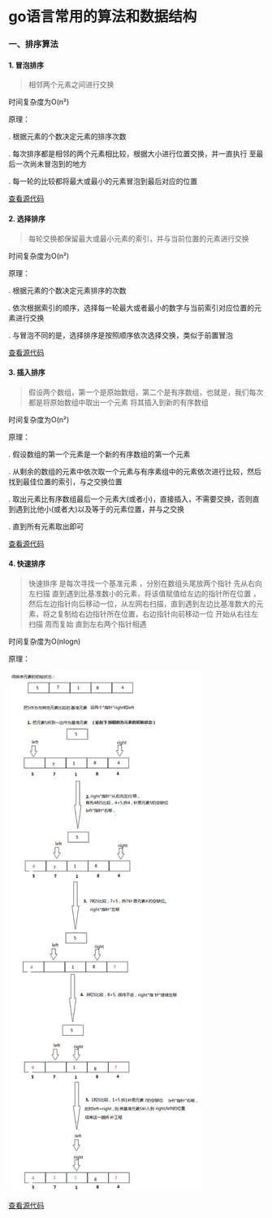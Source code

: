 # go语言常用的算法和数据结构

### 一、排序算法

#### 1. 冒泡排序

> 相邻两个元素之间进行交换

时间复杂度为O(n²)

原理：

. 根据元素的个数决定元素的排序次数

. 每次排序都是相邻的两个元素相比较，根据大小进行位置交换，并一直执行
至最后一次尚未冒泡到的地方

. 每一轮的比较都将最大或最小的元素冒泡到最后对应的位置


[查看源代码](https://github.com/wujiangweiphp/gousually/blob/master/sort/bubble.go)


#### 2. 选择排序

> 每轮交换都保留最大或最小元素的索引，并与当前位置的元素进行交换

时间复杂度为O(n²)

原理：

. 根据元素的个数决定元素排序的次数

. 依次根据索引的顺序，选择每一轮最大或者最小的数字与当前索引对应位置的元素进行交换

. 与冒泡不同的是，选择排序是按照顺序依次选择交换，类似于前置冒泡


[查看源代码](https://github.com/wujiangweiphp/gousually/blob/master/sort/select.go)


#### 3. 插入排序

> 假设两个数组，第一个是原始数组，第二个是有序数组，也就是，我们每次都是将原始数组中取出一个元素
将其插入到新的有序数组

时间复杂度为O(n²)

原理：

. 假设数组的第一个元素是一个新的有序数组的第一个元素

. 从剩余的数组的元素中依次取一个元素与有序素组中的元素依次进行比较，然后找到最佳位置的索引，与之交换位置

. 取出元素比有序数组最后一个元素大(或者小)，直接插入，不需要交换，否则直到遇到比他小(或者大)以及等于的元素位置，并与之交换

. 直到所有元素取出即可


[查看源代码](https://github.com/wujiangweiphp/gousually/blob/master/sort/insert.go)

#### 4. 快速排序

> 快速排序 是每次寻找一个基准元素 ，分别在数组头尾放两个指针  先从右向左扫描 直到遇到比基准数小的元素，将该值赋值给左边的指针所在位置
，然后左边指针向后移动一位，从左网右扫描，直到遇到左边比基准数大的元素，将之复制给右边指针所在位置，右边指针向前移动一位 开始从右往左扫描
周而复始 直到左右两个指针相遇

时间复杂度为O(nlogn)

原理：

![avatar](https://github.com/wujiangweiphp/gousually/blob/master/b.png)


[查看源代码](https://github.com/wujiangweiphp/gousually/blob/master/sort/ksort.go)






